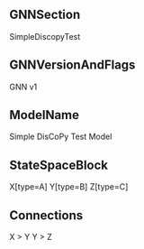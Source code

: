 ## GNNSection
SimpleDiscopyTest

## GNNVersionAndFlags
GNN v1

## ModelName
Simple DisCoPy Test Model

## StateSpaceBlock
X[type=A]
Y[type=B]
Z[type=C]

## Connections
X > Y
Y > Z 